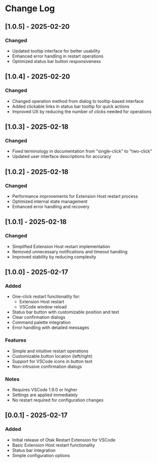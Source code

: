 # Change Log

## [1.0.5] - 2025-02-20

### Changed
- Updated tooltip interface for better usability
- Enhanced error handling in restart operations
- Optimized status bar button responsiveness

## [1.0.4] - 2025-02-20

### Changed
- Changed operation method from dialog to tooltip-based interface
- Added clickable links in status bar tooltip for quick actions
- Improved UX by reducing the number of clicks needed for operations

## [1.0.3] - 2025-02-18

### Changed
- Fixed terminology in documentation from "single-click" to "two-click"
- Updated user interface descriptions for accuracy

## [1.0.2] - 2025-02-18

### Changed
- Performance improvements for Extension Host restart process
- Optimized internal state management
- Enhanced error handling and recovery

## [1.0.1] - 2025-02-18

### Changed
- Simplified Extension Host restart implementation
- Removed unnecessary notifications and timeout handling
- Improved stability by reducing complexity

## [1.0.0] - 2025-02-17

### Added
- One-click restart functionality for:
  - Extension Host restart
  - VSCode window reload
- Status bar button with customizable position and text
- Clear confirmation dialogs
- Command palette integration
- Error handling with detailed messages

### Features
- Simple and intuitive restart operations
- Customizable button location (left/right)
- Support for VSCode icons in button text
- Non-intrusive confirmation dialogs

### Notes
- Requires VSCode 1.9.0 or higher
- Settings are applied immediately
- No restart required for configuration changes

## [0.0.1] - 2025-02-17

### Added
- Initial release of Otak Restart Extension for VSCode
- Basic Extension Host restart functionality
- Status bar integration
- Simple configuration options